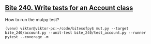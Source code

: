 ## [Bite 240. Write tests for an Account class](https://codechalleng.es/bites/240/)

How to run the mutpy test?

`(venv) viktor@viktor-pc:~/code/bitesofpy$ mut.py --target bite_240/account.py --unit-test bite_240/test_account.py --runner pytest --coverage -m
`
